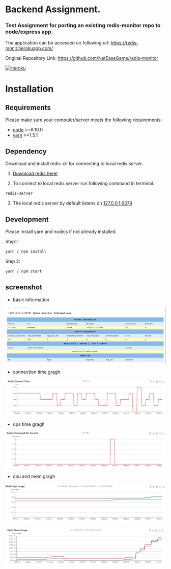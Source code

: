 # Backend Assignment.

### Test Assignment for porting an existing redis-monitor repo to node/express app.

The application can be accessed on following url: https://redis-monit.herokuapp.com/

Original Repository Link: https://github.com/NetEaseGame/redis-monitor

[![Heroku](https://heroku-badge.herokuapp.com/?app=redis-monit)](https://heroku-badge.herokuapp.com/?app=redis-monit)

# Installation

## Requirements

Please make sure your computer/server meets the following requirements:

- [node](https://nodejs.org/en/download/) >=8.10.0
- [yarn](https://classic.yarnpkg.com/en/docs/install) >=1.5.1


## Dependency

Download and install redis-cli for connecting to local redis server.

1. [Download redis here!](https://redis.io/download)

2. To connect to local redis server run following command in terminal. 
```sh
redis-server
```

3. The local redis server by default listens on [127.0.0.1:6379](http://127.0.0.1:6379)

## Development

Please install yarn and nodejs if not already installed.


Step1:

```sh
yarn / npm install
```

Step 2:

```sh
yarn / npm start
```

## screenshot

- basic information

![shot_1](/doc/shot_1.png)

- connection time gragh

![shot_2](/doc/shot_2.png)

- ops time gragh

![shot_3](/doc/shot_3.png)

- cpu and mem gragh

![shot_4](/doc/shot_4.png)

![shot_5](/doc/shot_5.png)
